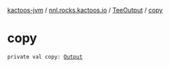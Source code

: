 [kactoos-jvm](../../index.md) / [nnl.rocks.kactoos.io](../index.md) / [TeeOutput](index.md) / [copy](./copy.md)

# copy

`private val copy: `[`Output`](../../nnl.rocks.kactoos/-output/index.md)
